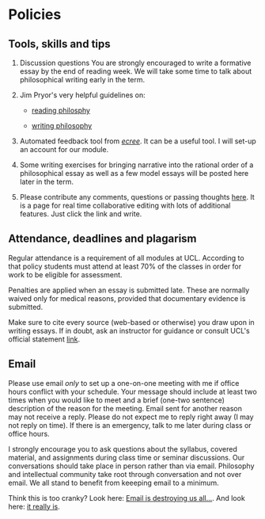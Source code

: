 # Policies

## Tools, skills and tips

1. Discussion questions
You are strongly encouraged to write a formative essay by the end of reading week. We will take some time to talk about philosophical writing early in the term.

2. Jim Pryor's very helpful guidelines on:
    + [reading philosphy](http://www.jimpryor.net/teaching/guidelines/reading.html)

    + [writing philosophy](http://www.jimpryor.net/teaching/guidelines/writing.html)

3. Automated feedback tool from [*ecree*](https://www.ecree.com/signup). It can be a useful tool. I will set-up an account for our module.

4. Some writing exercises for bringing narrative into the rational order of a philosophical essay as well as a few model essays will be posted here later in the term.

5. Please contribute any comments, questions or passing thoughts [here](https://public.etherpad-mozilla.org/p/moralpsychology). It is a page for real time collaborative editing with lots of additional features. Just click the link and write.


## Attendance, deadlines and plagarism

Regular attendance is a requirement of all modules at UCL. According to that policy students must attend at least 70% of the classes in order for work to be eligible for assessment.

Penalties are applied when an essay is submitted late. These are normally waived only for medical reasons, provided that documentary evidence is submitted.

Make sure to cite every source (web-based or otherwise) you draw upon in writing essays. If in doubt, ask an instructor for guidance or consult UCL's official statement [link](http://www.ucl.ac.uk/current-students/guidelines/plagiarism).


## Email

Please use email *only* to set up a one-on-one meeting with me if office hours conflict with your schedule. Your message should include at least two times when you would like to meet and a brief (one-two sentence) description of the reason for the meeting. Email sent for another reason may not receive a reply. Please do not expect me to reply right away (I may not reply on time). If there is an emergency, talk to me later during class or office hours.

I strongly encourage you to ask questions about the syllabus, covered material, and assignments during class time or seminar discussions. Our conversations should take place in person rather than via email. Philosophy and intellectual community take root through conversation and not over email. We all stand to benefit from keeeping email to a minimum.

Think this is too cranky? Look here: [Email is destroying us all...](http://www.emailcharter.org/). And look here: [it really is](http://two.sentenc.es/).